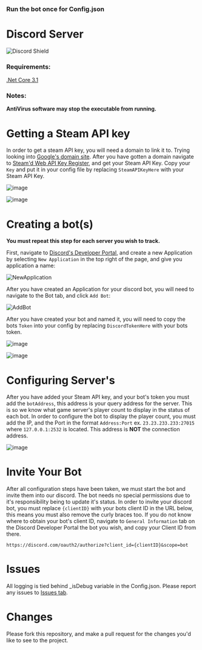 ### **Run the bot once for Config.json**
 
# Discord Server

![Discord Shield](https://discordapp.com/api/guilds/824404335105933382/widget.png?style=banner4)

### Requirements:
[.Net Core 3.1](https://dotnet.microsoft.com/download/dotnet/thank-you/runtime-desktop-3.1.13-windows-x64-installer)

### Notes:
**AntiVirus software may stop the executable from running.**

# Getting a Steam API key
In order to get a steam API key, you will need a domain to link it to. Trying looking into [Google's domain site](https://domains.google.com/registrar/). After you have gotten a domain navigate to [Steam'd Web API Key Register](https://steamcommunity.com/dev/apikey), and get your Steam API Key. Copy your `Key` and put it in your config file by replacing `SteamAPIKeyHere` with your Steam API Key.

![image](https://user-images.githubusercontent.com/24533882/103162963-c9304000-47b4-11eb-814e-c6156649b908.png)

![image](https://user-images.githubusercontent.com/24533882/103163310-cd129100-47b9-11eb-955a-d7a334159e19.png)

# Creating a bot(s)
**You must repeat this step for each server you wish to track.**

First, navigate to [Discord's Developer Portal](https://discord.com/developers/applications), and create a new Application by selecting `New Application` in the top right of the page, and give you application a name:

![NewApplication](https://user-images.githubusercontent.com/24533882/103163050-da2d8100-47b5-11eb-99cd-8d6c92214f25.PNG)

After you have created an Application for your discord bot, you will need to navigate to the Bot tab, and click `Add Bot`:

![AddBot](https://user-images.githubusercontent.com/24533882/103163081-4f00bb00-47b6-11eb-9745-17210b6114dc.PNG)

After you have created your bot and named it, you will need to copy the bots `Token` into your config by replacing `DiscordTokenHere` with your bots token.

![image](https://user-images.githubusercontent.com/24533882/103163390-9ab56380-47ba-11eb-9c44-ec7f83343078.png)

![image](https://user-images.githubusercontent.com/24533882/103163287-9b99c580-47b9-11eb-82d6-296d00dcf6fd.png)


# Configuring Server's
After you have added your Steam API key, and your bot's token you must add the `botAddress`, this address is your query address for the server. This is so we know what game server's player count to display in the status of each bot. In order to configure the bot to display the player count, you must add the IP, and the Port in the format `Address:Port` ex. `23.23.233.233:27015` where `127.0.0.1:2532` is located. This address is **NOT** the connection address.

![image](https://user-images.githubusercontent.com/24533882/103163337-14008680-47ba-11eb-86eb-94c8f66d49ff.png)

# Invite Your Bot
After all configuration steps have been taken, we must start the bot and invite them into our discord. The bot needs no special permissions due to it's responsibility being to update it's status. In order to invite your discord bot, you must replace `{clientID}` with your bots client ID in the URL below, this means you must also remove the curly braces too. If you do not know where to obtain your bot's client ID, navigate to `General Information` tab on the Discord Developer Portal the bot you wish, and copy your Client ID from there.

```
https://discord.com/oauth2/authorize?client_id={clientID}&scope=bot
```

# Issues
All logging is tied behind _isDebug variable in the Config.json. Please report any issues to [Issues tab](https://github.com/GravityWolfNotAmused/PlayerCountDiscordBot/issues).

# Changes
Please fork this repository, and make a pull request for the changes you'd like to see to the project.

